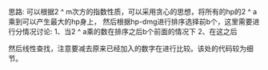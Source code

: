 思路:
可以根据2 ^ m次方的指数性质，可以采用贪心的思想，将所有的hp的2 ^ a 乘到可以产生最大的hp身上，
然后根据hp-dmg进行排序选择前b个，这里需要进行分情况讨论:
1、当2 ^ a乘的数在排序之后b个前面的情况下
2、在这之后

然后线性查找，注意要减去原来已经加入的数字在进行比较。该处的代码较为细节。
